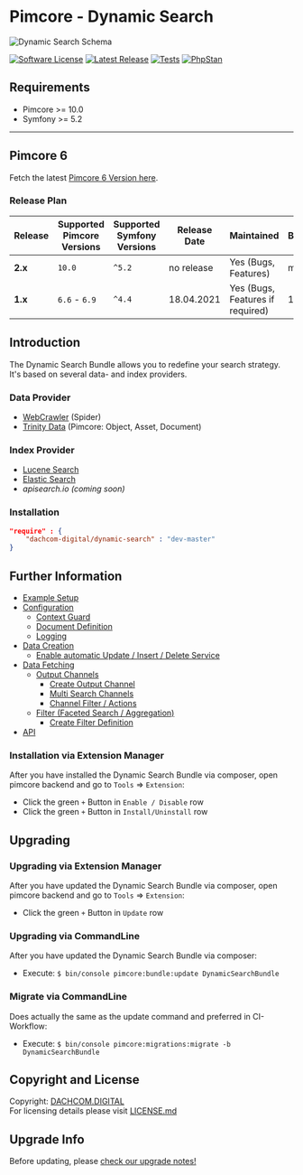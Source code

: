 # Pimcore - Dynamic Search

![Dynamic Search Schema](https://user-images.githubusercontent.com/700119/61217991-3c550c00-a711-11e9-9f62-6f1fb4ff0e3e.png)

[![Software License](https://img.shields.io/badge/license-GPLv3-brightgreen.svg?style=flat-square)](LICENSE.md)
[![Latest Release](https://img.shields.io/packagist/v/dachcom-digital/dynamic-search.svg?style=flat-square)](https://packagist.org/packages/dachcom-digital/dynamic-search)
[![Tests](https://img.shields.io/github/workflow/status/dachcom-digital/pimcore-dynamic-search/Codeception?style=flat-square&logo=github&label=codeception)](https://github.com/dachcom-digital/pimcore-dynamic-search/actions?query=workflow%3A%22Codeception%22)
[![PhpStan](https://img.shields.io/github/workflow/status/dachcom-digital/pimcore-dynamic-search/PHP%20Stan?style=flat-square&logo=github&label=phpstan%20level%202)](https://github.com/dachcom-digital/pimcore-dynamic-search/actions?query=workflow%3A%22PHP%20Stan%22)

## Requirements
* Pimcore >= 10.0
* Symfony >= 5.2
***

## Pimcore 6
Fetch the latest [Pimcore 6 Version here](https://github.com/dachcom-digital/pimcore-dynamic-search/tree/1.x).

### Release Plan

| Release | Supported Pimcore Versions        | Supported Symfony Versions | Release Date | Maintained                       | Branch     |
|---------|-----------------------------------|----------------------------|--------------|----------------------------------|------------|
| **2.x** | `10.0`                            | `^5.2`                     | no release   | Yes (Bugs, Features)             | master     |
| **1.x** | `6.6` - `6.9`                     | `^4.4`                     | 18.04.2021   | Yes (Bugs, Features if required) | 1.x        |

## Introduction
The Dynamic Search Bundle allows you to redefine your search strategy. It's based on several data- and index providers.

### Data Provider
- [WebCrawler](https://github.com/dachcom-digital/pimcore-dynamic-search-data-provider-crawler) (Spider)
- [Trinity Data](https://github.com/dachcom-digital/pimcore-dynamic-search-data-provider-trinity) (Pimcore: Object, Asset, Document)

### Index Provider
- [Lucene Search](https://github.com/dachcom-digital/pimcore-dynamic-search-index-provider-lucene)
- [Elastic Search](https://github.com/dachcom-digital/pimcore-dynamic-search-index-provider-elasticsearch)
- _apisearch.io (coming soon)_

### Installation  

```json
"require" : {
    "dachcom-digital/dynamic-search" : "dev-master"
}
```

## Further Information
- [Example Setup](docs/0_ExampleSetup.md)
- [Configuration](#)
    - [Context Guard](#)
    - [Document Definition](#)
    - [Logging](#)
- [Data Creation](#)
    - [Enable automatic Update / Insert / Delete Service](#)
- [Data Fetching](#)
    - [Output Channels](#)
        - [Create Output Channel](#)
        - [Multi Search Channels](#)
        - [Channel Filter / Actions](#)
    - [Filter (Faceted Search / Aggregation)](#)
        - [Create Filter Definition](#)
- [API](#)

### Installation via Extension Manager
After you have installed the Dynamic Search Bundle via composer, open pimcore backend and go to `Tools` => `Extension`:
- Click the green `+` Button in `Enable / Disable` row
- Click the green `+` Button in `Install/Uninstall` row

## Upgrading

### Upgrading via Extension Manager
After you have updated the Dynamic Search Bundle via composer, open pimcore backend and go to `Tools` => `Extension`:
- Click the green `+` Button in `Update` row

### Upgrading via CommandLine
After you have updated the Dynamic Search Bundle via composer:
- Execute: `$ bin/console pimcore:bundle:update DynamicSearchBundle`

### Migrate via CommandLine
Does actually the same as the update command and preferred in CI-Workflow:
- Execute: `$ bin/console pimcore:migrations:migrate -b DynamicSearchBundle`


## Copyright and License
Copyright: [DACHCOM.DIGITAL](http://dachcom-digital.com)  
For licensing details please visit [LICENSE.md](LICENSE.md)

## Upgrade Info
Before updating, please [check our upgrade notes!](UPGRADE.md)  
